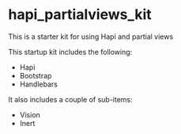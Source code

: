 # hapi_partialviews_kit
This is a starter kit for using Hapi and partial views

This startup kit includes the following:
- Hapi
- Bootstrap
- Handlebars


It also includes a couple of sub-items:
- Vision
- Inert

